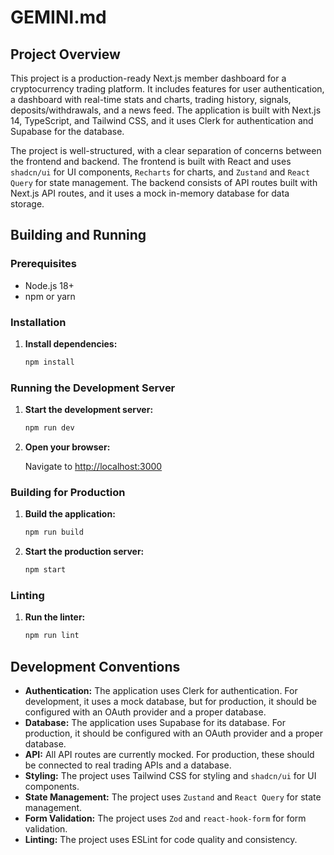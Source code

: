 # GEMINI.md

## Project Overview

This project is a production-ready Next.js member dashboard for a cryptocurrency trading platform. It includes features for user authentication, a dashboard with real-time stats and charts, trading history, signals, deposits/withdrawals, and a news feed. The application is built with Next.js 14, TypeScript, and Tailwind CSS, and it uses Clerk for authentication and Supabase for the database.

The project is well-structured, with a clear separation of concerns between the frontend and backend. The frontend is built with React and uses `shadcn/ui` for UI components, `Recharts` for charts, and `Zustand` and `React Query` for state management. The backend consists of API routes built with Next.js API routes, and it uses a mock in-memory database for data storage.

## Building and Running

### Prerequisites

*   Node.js 18+
*   npm or yarn

### Installation

1.  **Install dependencies:**

    ```bash
    npm install
    ```

### Running the Development Server

1.  **Start the development server:**

    ```bash
    npm run dev
    ```

2.  **Open your browser:**

    Navigate to [http://localhost:3000](http://localhost:3000)

### Building for Production

1.  **Build the application:**

    ```bash
    npm run build
    ```

2.  **Start the production server:**

    ```bash
    npm start
    ```

### Linting

1.  **Run the linter:**

    ```bash
    npm run lint
    ```

## Development Conventions

*   **Authentication:** The application uses Clerk for authentication. For development, it uses a mock database, but for production, it should be configured with an OAuth provider and a proper database.
*   **Database:** The application uses Supabase for its database. For production, it should be configured with an OAuth provider and a proper database.
*   **API:** All API routes are currently mocked. For production, these should be connected to real trading APIs and a database.
*   **Styling:** The project uses Tailwind CSS for styling and `shadcn/ui` for UI components.
*   **State Management:** The project uses `Zustand` and `React Query` for state management.
*   **Form Validation:** The project uses `Zod` and `react-hook-form` for form validation.
*   **Linting:** The project uses ESLint for code quality and consistency.
